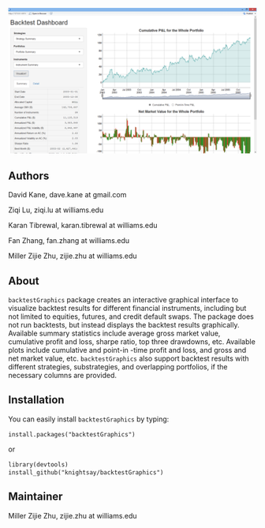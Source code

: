 ![](bg1.png)

Authors
--------------------------------------------------------

David Kane, dave.kane at gmail.com

Ziqi Lu, ziqi.lu at williams.edu

Karan Tibrewal, karan.tibrewal at williams.edu

Fan Zhang, fan.zhang at williams.edu

Miller Zijie Zhu, zijie.zhu at williams.edu

About
-----------------------------------------------------------------------

`backtestGraphics` package creates an interactive graphical interface to visualize backtest results
for different financial instruments, including but not limited to equities, futures, and credit default swaps. The package does
not run backtests, but instead displays the backtest results graphically. Available summary statistics include average gross market value, cumulative profit and loss, sharpe ratio, top three drawdowns, etc. Available plots include cumulative and point-in -time profit and loss, and gross and net market value, etc. `backtestGraphics` also support backtest results with different strategies, substrategies, and overlapping portfolios, if the necessary columns are provided. 

Installation
----------------------------------------------------------------------------------------------------
You can easily install `backtestGraphics` by typing:

    install.packages("backtestGraphics")
or

    library(devtools)
    install_github("knightsay/backtestGraphics")


Maintainer
----------------------------------------------------------------------------------------------------
Miller Zijie Zhu, zijie.zhu at williams.edu


